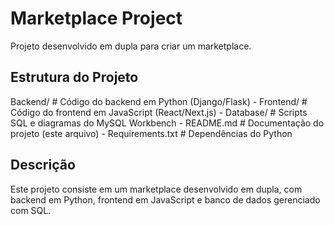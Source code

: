# Marketplace Project

Projeto desenvolvido em dupla para criar um marketplace.

## Estrutura do Projeto

Backend/           # Código do backend em Python (Django/Flask) -
Frontend/          # Código do frontend em JavaScript (React/Next.js) -
Database/          # Scripts SQL e diagramas do MySQL Workbench -
README.md          # Documentação do projeto (este arquivo) -
Requirements.txt   # Dependências do Python


## Descrição

Este projeto consiste em um marketplace desenvolvido em dupla, com backend em Python, frontend em JavaScript e banco de dados gerenciado com SQL.
